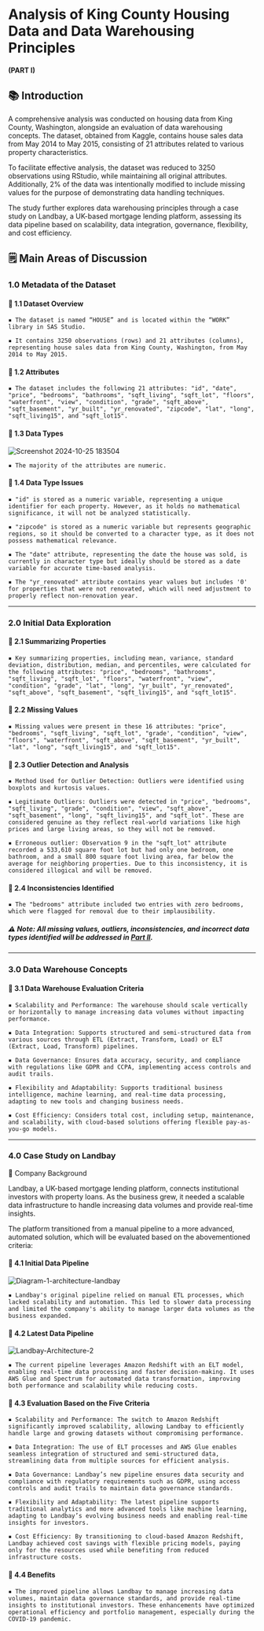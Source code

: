 # Analysis of King County Housing Data and Data Warehousing Principles

#### (PART I)

## 📚 Introduction

A comprehensive analysis was conducted on housing data from King County, Washington, alongside an evaluation of data warehousing concepts. The dataset, obtained from Kaggle, contains house sales data from May 2014 to May 2015, consisting of 21 attributes related to various property characteristics. 

To facilitate effective analysis, the dataset was reduced to 3250 observations using RStudio, while maintaining all original attributes. Additionally, 2% of the data was intentionally modified to include missing values for the purpose of demonstrating data handling techniques. 

The study further explores data warehousing principles through a case study on Landbay, a UK-based mortgage lending platform, assessing its data pipeline based on scalability, data integration, governance, flexibility, and cost efficiency.

## 🗒️ Main Areas of Discussion

### 1.0 Metadata of the Dataset

#### 📌 1.1 Dataset Overview

    ▪️ The dataset is named “HOUSE” and is located within the “WORK” library in SAS Studio.
    
    ▪️ It contains 3250 observations (rows) and 21 attributes (columns), representing house sales data from King County, Washington, from May 2014 to May 2015.
    
#### 📌 1.2 Attributes

    ▪️ The dataset includes the following 21 attributes: "id", "date", "price", "bedrooms", "bathrooms", "sqft_living", "sqft_lot", "floors", "waterfront", "view", "condition", "grade", "sqft_above", "sqft_basement", "yr_built", "yr_renovated", "zipcode", "lat", "long", "sqft_living15", and "sqft_lot15".
    
#### 📌 1.3 Data Types

![Screenshot 2024-10-25 183504](https://github.com/user-attachments/assets/881ae2e1-8c19-45c2-adc3-253bf70396cd)

    ▪️ The majority of the attributes are numeric. 

#### 📌 1.4 Data Type Issues

    ▪️ "id" is stored as a numeric variable, representing a unique identifier for each property. However, as it holds no mathematical significance, it will not be analyzed statistically.

    ▪️ "zipcode" is stored as a numeric variable but represents geographic regions, so it should be converted to a character type, as it does not possess mathematical relevance.

    ▪️ The "date" attribute, representing the date the house was sold, is currently in character type but ideally should be stored as a date variable for accurate time-based analysis.
    
    ▪️ The "yr_renovated" attribute contains year values but includes '0' for properties that were not renovated, which will need adjustment to properly reflect non-renovation year.

---

### 2.0 Initial Data Exploration

#### 📌 2.1 Summarizing Properties

    ▪️ Key summarizing properties, including mean, variance, standard deviation, distribution, median, and percentiles, were calculated for the following attributes: "price", "bedrooms", "bathrooms", "sqft_living", "sqft_lot", "floors", "waterfront", "view", "condition", "grade", "lat", "long", "yr_built", "yr_renovated", "sqft_above", "sqft_basement", "sqft_living15", and "sqft_lot15".

#### 📌 2.2 Missing Values

    ▪️ Missing values were present in these 16 attributes: "price", "bedrooms", "sqft_living", "sqft_lot", "grade', "condition", "view", "floors", "waterfront", "sqft_above", "sqft_basement", "yr_built", "lat", "long", "sqft_living15", and "sqft_lot15". 

#### 📌 2.3 Outlier Detection and Analysis

    ▪️ Method Used for Outlier Detection: Outliers were identified using boxplots and kurtosis values. 
    
    ▪️ Legitimate Outliers: Outliers were detected in "price", "bedrooms", "sqft_living", "grade", "condition", "view", "sqft_above", "sqft_basement", "long", "sqft_living15", and "sqft_lot". These are considered genuine as they reflect real-world variations like high prices and large living areas, so they will not be removed.

    ▪️ Erroneous outlier: Observation 9 in the "sqft_lot" attribute recorded a 533,610 square foot lot but had only one bedroom, one bathroom, and a small 800 square foot living area, far below the average for neighboring properties. Due to this inconsistency, it is considered illogical and will be removed.

#### 📌 2.4 Inconsistencies Identified

    ▪️ The "bedrooms" attribute included two entries with zero bedrooms, which were flagged for removal due to their implausibility.

##### ⚠️ Note: All missing values, outliers, inconsistencies, and incorrect data types identified will be addressed in [Part II](https://github.com/Weetynn/housingdata-dm-ii.git). 

---

### 3.0 Data Warehouse Concepts

#### 📌 3.1 Data Warehouse Evaluation Criteria

    ▪️ Scalability and Performance: The warehouse should scale vertically or horizontally to manage increasing data volumes without impacting performance.
    
    ▪️ Data Integration: Supports structured and semi-structured data from various sources through ETL (Extract, Transform, Load) or ELT (Extract, Load, Transform) pipelines.

    ▪️ Data Governance: Ensures data accuracy, security, and compliance with regulations like GDPR and CCPA, implementing access controls and audit trails.

    ▪️ Flexibility and Adaptability: Supports traditional business intelligence, machine learning, and real-time data processing, adapting to new tools and changing business needs.

    ▪️ Cost Efficiency: Considers total cost, including setup, maintenance, and scalability, with cloud-based solutions offering flexible pay-as-you-go models.

---

### 4.0 Case Study on Landbay

🏢 Company Background

Landbay, a UK-based mortgage lending platform, connects institutional investors with property loans. As the business grew, it needed a scalable data infrastructure to handle increasing data volumes and provide real-time insights. 

The platform transitioned from a manual pipeline to a more advanced, automated solution, which will be evaluated based on the abovementioned criteria:

#### 📌 4.1 Initial Data Pipeline

![Diagram-1-architecture-landbay](https://github.com/user-attachments/assets/2001d143-f910-4fc7-80ae-92f5d8d32bcf)

    ▪️ Landbay's original pipeline relied on manual ETL processes, which lacked scalability and automation. This led to slower data processing and limited the company's ability to manage larger data volumes as the business expanded.

#### 📌 4.2 Latest Data Pipeline

![Landbay-Architecture-2](https://github.com/user-attachments/assets/2e20a93a-9b32-4aee-bf03-0ab6ed356a99)

    ▪️ The current pipeline leverages Amazon Redshift with an ELT model, enabling real-time data processing and faster decision-making. It uses AWS Glue and Spectrum for automated data transformation, improving both performance and scalability while reducing costs.

#### 📌 4.3 Evaluation Based on the Five Criteria
    
    ▪️ Scalability and Performance: The switch to Amazon Redshift significantly improved scalability, allowing Landbay to efficiently handle large and growing datasets without compromising performance.

    ▪️ Data Integration: The use of ELT processes and AWS Glue enables seamless integration of structured and semi-structured data, streamlining data from multiple sources for efficient analysis.

    ▪️ Data Governance: Landbay’s new pipeline ensures data security and compliance with regulatory requirements such as GDPR, using access controls and audit trails to maintain data governance standards.
    
    ▪️ Flexibility and Adaptability: The latest pipeline supports traditional analytics and more advanced tools like machine learning, adapting to Landbay’s evolving business needs and enabling real-time insights for investors.
    
    ▪️ Cost Efficiency: By transitioning to cloud-based Amazon Redshift, Landbay achieved cost savings with flexible pricing models, paying only for the resources used while benefiting from reduced infrastructure costs.

#### 📌 4.4 Benefits
    
    ▪️ The improved pipeline allows Landbay to manage increasing data volumes, maintain data governance standards, and provide real-time insights to institutional investors. These enhancements have optimized operational efficiency and portfolio management, especially during the COVID-19 pandemic.

   




